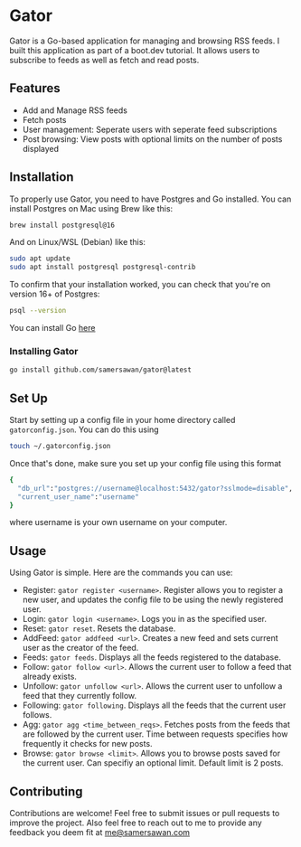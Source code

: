 # Gator
Gator is a Go-based application for managing and browsing RSS feeds. I built this application as part of a boot.dev tutorial. It allows users to subscribe to feeds as well as fetch and read posts.

## Features
* Add and Manage RSS feeds
* Fetch posts
* User management: Seperate users with seperate feed subscriptions
* Post browsing: View posts with optional limits on the number of posts displayed

## Installation
To properly use Gator, you need to have Postgres and Go installed.
You can install Postgres on Mac using Brew like this:
```bash
brew install postgresql@16
```
And on Linux/WSL (Debian) like this:
```bash
sudo apt update
sudo apt install postgresql postgresql-contrib
```
To confirm that your installation worked, you can check that you're on version 16+ of Postgres:
```bash
psql --version
```

You can install Go [here](https://go.dev/doc/install)

### Installing Gator

```bash
go install github.com/samersawan/gator@latest
```

## Set Up
Start by setting up a config file in your home directory called ```gatorconfig.json```. You can do this using
```bash
touch ~/.gatorconfig.json
```
Once that's done, make sure you set up your config file using this format
```bash
{
  "db_url":"postgres://username@localhost:5432/gator?sslmode=disable",
  "current_user_name":"username"
}
```
where username is your own username on your computer.

## Usage
Using Gator is simple. Here are the commands you can use:
* Register: ```gator register <username>```. Register allows you to register a new user, and updates the config file to be using the newly registered user.
* Login: ```gator login <username>```. Logs you in as the specified user.
* Reset: ```gator reset```. Resets the database.
* AddFeed: ```gator addfeed <url>```. Creates a new feed and sets current user as the creator of the feed.
* Feeds: ```gator feeds```. Displays all the feeds registered to the database.
* Follow: ```gator follow <url>```. Allows the current user to follow a feed that already exists.
* Unfollow: ```gator unfollow <url>```. Allows the current user to unfollow a feed that they currently follow.
* Following: ```gator following```. Displays all the feeds that the current user follows.
* Agg: ```gator agg <time_between_reqs>```. Fetches posts from the feeds that are followed by the current user. Time between requests specifies how frequently it checks for new posts.
* Browse: ```gator browse <limit>```. Allows you to browse posts saved for the current user. Can specifiy an optional limit. Default limit is 2 posts. 

## Contributing
Contributions are welcome! Feel free to submit issues or pull requests to improve the project.
Also feel free to reach out to me to provide any feedback you deem fit at me@samersawan.com
